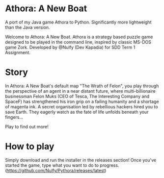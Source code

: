 # Athora: A New Boat
A port of my Java game Athora to Python. Significantly more lightweight than the Java version.

Welcome to Athora: A New Boat. Athora is a strategy based puzzle game designed to be played in the command line, inspired by classic MS-DOS game Zork. Developed by @Nulfy (Dev Kapadia) for SDD Term 1 Assignment.

# Story
In Athora: A New Boat's default map "The Wrath of Felon", you play through the perspective of an agent in a near distant future, where multi-billionaire businessman Felon Muks (CEO of Tesca, The Interesting Company and SpaceF) has strengthened his iron grip on a failing humanity and a shortage of magenta ink. A secret organisation led by rebellious hackers hired you to save Earth. They eagerly watch as the fate of life unfolds beneath your fingers...

Play to find out more!

# How to play
Simply download and run the installer in the releases section! Once you've started the game, type what you want to do to progress. (https://github.com/Nulfy/Pythora/releases/latest)
